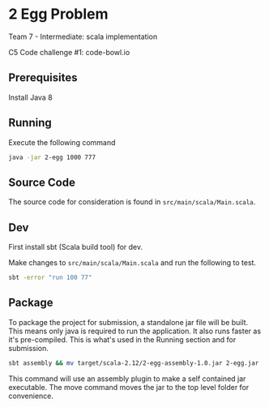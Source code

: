 # 2 Egg Problem

Team 7 - Intermediate: scala implementation

C5 Code challenge #1: code-bowl.io

## Prerequisites

Install Java 8

## Running

Execute the following command

```bash
java -jar 2-egg 1000 777
```

## Source Code

The source code for consideration is found in `src/main/scala/Main.scala`.

## Dev

First install sbt (Scala build tool) for dev.

Make changes to `src/main/scala/Main.scala` and run the following to test.

```bash
sbt -error "run 100 77"
```

## Package

To package the project for submission, a standalone jar file will be built.
This means only java is required to run the application. It also runs faster as it's pre-compiled. This is what's used in the Running section and for submission.

```bash
sbt assembly && mv target/scala-2.12/2-egg-assembly-1.0.jar 2-egg.jar
```

This command will use an assembly plugin to make a self contained jar executable. The move command moves the jar to the top level folder for convenience.
